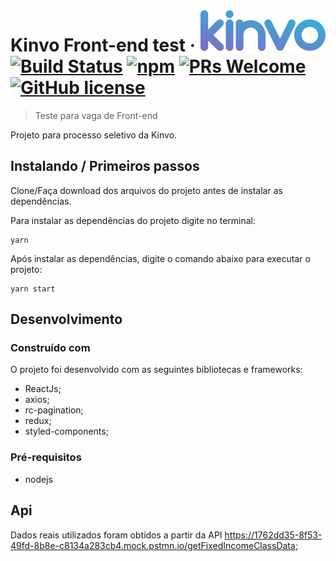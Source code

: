 <img src="logo.svg" alt="Logo of the project" align="right">

# Kinvo Front-end test &middot; [![Build Status](https://img.shields.io/travis/npm/npm/latest.svg?style=flat-square)](https://travis-ci.org/npm/npm) [![npm](https://img.shields.io/npm/v/npm.svg?style=flat-square)](https://www.npmjs.com/package/npm) [![PRs Welcome](https://img.shields.io/badge/PRs-welcome-brightgreen.svg?style=flat-square)](http://makeapullrequest.com) [![GitHub license](https://img.shields.io/badge/license-MIT-blue.svg?style=flat-square)](https://github.com/your/your-project/blob/master/LICENSE)
> Teste para vaga de Front-end

Projeto para processo seletivo da Kinvo.

## Instalando / Primeiros passos

Clone/Faça download dos arquivos do projeto antes de instalar as dependências.

Para instalar as dependências do projeto digite no terminal:

```shell
yarn
```

Após instalar as dependências,  digite o comando abaixo para executar o projeto:

```shell
yarn start
```

## Desenvolvimento

### Construído com 

O projeto foi desenvolvido com as seguintes bibliotecas e frameworks:

* ReactJs;
* axios;
* rc-pagination;
* redux;
* styled-components;

### Pré-requisitos

* nodejs


## Api 

Dados reais utilizados foram obtidos a partir da API https://1762dd35-8f53-49fd-8b8e-c8134a283cb4.mock.pstmn.io/getFixedIncomeClassData;



